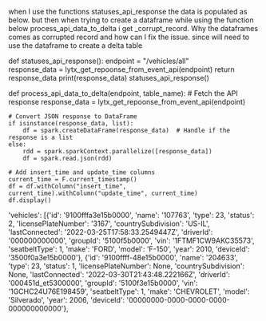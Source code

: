 when I use the functions statuses_api_response the data is populated as below. but then when trying to create a dataframe while using the function below process_api_data_to_delta i get _corrupt_record.
Why the dataframes comes as corrupted record and how can I fix the issue. since will need to use the dataframe to create a delta table

def statuses_api_response():
    endpoint = "/vehicles/all"   
    response_data = lytx_get_repoonse_from_event_api(endpoint)
    return response_data
    print(response_data)
statuses_api_response()


def process_api_data_to_delta(endpoint, table_name):
    # Fetch the API response
    response_data = lytx_get_repoonse_from_event_api(endpoint)
    
    # Convert JSON response to DataFrame
    if isinstance(response_data, list):
        df = spark.createDataFrame(response_data)  # Handle if the response is a list
    else:
        rdd = spark.sparkContext.parallelize([response_data])
        df = spark.read.json(rdd)
    
    # Add insert_time and update_time columns
    current_time = F.current_timestamp()
    df = df.withColumn("insert_time", current_time).withColumn("update_time", current_time)
    df.display()

    

'vehicles': [{'id': '9100fffa3e15b0000',
   'name': '107763',
   'type': 23,
   'status': 2,
   'licensePlateNumber': '3167',
   'countrySubdivision': 'US-IL',
   'lastConnected': '2022-03-25T17:58:33.2549447Z',
   'driverId': '000000000000',
   'groupId': '5100f5b0000',
   'vin': '1FTMF1CW9AKC35573',
   'seatbeltType': 1,
   'make': 'FORD',
   'model': 'F-150',
   'year': 2010,
   'deviceId': '3500f0a3e15b0000'},
  {'id': '9100ffff-48e15b0000',
   'name': '204633',
   'type': 23,
   'status': 1,
   'licensePlateNumber': None,
   'countrySubdivision': None,
   'lastConnected': '2022-03-30T21:43:48.222166Z',
   'driverId': '000451d_et5300000',
   'groupId': '5100f3e15b0000',
   'vin': '1GCHC24U76E198459',
   'seatbeltType': 1,
   'make': 'CHEVROLET',
   'model': 'Silverado',
   'year': 2006,
   'deviceId': '00000000-0000-0000-0000-000000000000'},
